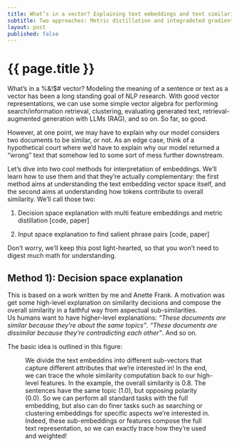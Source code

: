 ```yaml
---
title: What’s in a vector? Explaining text embeddings and text similarity
subtitle: Two approaches: Metric distillation and integradeted gradients
layout: post
published: false
---
```


# {{ page.title }}

What’s in a %&!$# vector? Modeling the meaning of a sentence or text as a vector has been a long standing goal of NLP research. 
With good vector representations, we can use some simple vector algebra for performing search/information retrieval, clustering, evaluating generated text, retrieval-augmented generation with LLMs (RAG), and so on. 
So far, so good.

However, at one point, we may have to explain why our model considers two documents to be similar, or not. 
As an edge case, think of a hypothetical court where we’d have to explain why our model returned a “wrong” text that somehow led to some sort of mess further downstream.

Let’s dive into two cool methods for interpretation of embeddings. 
We’ll learn how to use them and that they’re actually complementary: the first method aims at understanding the text embedding vector space itself, and the second aims at understanding how tokens contribute to overall similarity. 
We’ll call those two:

1. Decision space explanation with multi feature embeddings and metric distillation [code, paper]

2. Input space explanation to find salient phrase pairs [code, paper]

Don’t worry, we’ll keep this post light-hearted, so that you won’t need to digest much math for understanding.

## Method 1): Decision space explanation

This is based on a work written by me and Anette Frank. A motivation was get some high-level explanation on similarity decisions and compose the overall similarity in a faithful way from aspectual sub-similarities.  
Us humans want to have higher-level explanations: *“These documents are similar because they’re about the same topics”*. *“These documents are dissimilar because they’re contradicting each other”*. And so on.

The basic idea is outlined in this figure:

<figure>

We divide the text embeddins into different sub-vectors that capture different attributes that we’re interested in! In the end, we can trace the whole similarity computation back to our high-level features. In the example, the overall similarity is 0.8. The sentences have the same topic (1.0), but opposing polarity (0.0). So we can perform all standard tasks with the full embedding, but also can do finer tasks such as searching or clustering embeddings for specific aspects we’re interested in. Indeed, these sub-embeddings or features compose the full text representation, so we can exactly trace how they’re used and weighted!



